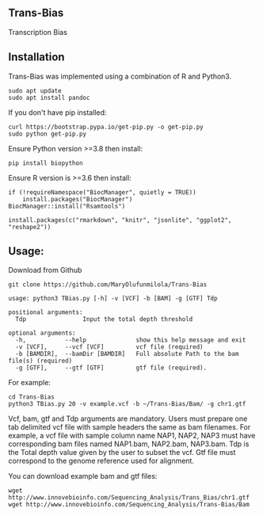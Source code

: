 ## Trans-Bias

Transcription Bias

## Installation

Trans-Bias was implemented using a combination of R and Python3. 

```
sudo apt update
sudo apt install pandoc
```
If you don't have pip installed:

``` 
curl https://bootstrap.pypa.io/get-pip.py -o get-pip.py 
sudo python get-pip.py
```
Ensure Python version >=3.8 then install:

```
pip install biopython
```

Ensure R version is >=3.6 then install:

```
if (!requireNamespace("BiocManager", quietly = TRUE))
    install.packages("BiocManager")
BiocManager::install("Rsamtools")

install.packages(c("rmarkdown", "knitr", "jsonlite", "ggplot2", "reshape2"))
```

## Usage:

Download from Github

```
git clone https://github.com/MaryOlufunmilola/Trans-Bias

usage: python3 TBias.py [-h] -v [VCF] -b [BAM] -g [GTF] Tdp

positional arguments:
  Tdp                Input the total depth threshold

optional arguments:
  -h,           --help              show this help message and exit
  -v [VCF],     --vcf [VCF]         vcf file (required)
  -b [BAMDIR],  --bamDir [BAMDIR]   Full absolute Path to the bam file(s) (required)
  -g [GTF],     --gtf [GTF]         gtf file (required).
```

For example:
```
cd Trans-Bias
python3 TBias.py 20 -v example.vcf -b ~/Trans-Bias/Bam/ -g chr1.gtf
```

Vcf, bam, gtf and Tdp arguments are mandatory. Users must prepare one tab delimited vcf file with sample headers the same as bam filenames. For example, a vcf file with sample column name NAP1, NAP2, NAP3 must have corresponding bam files named NAP1.bam, NAP2.bam, NAP3.bam. Tdp is the Total depth value given by the user to subset the vcf. Gtf file must correspond to the genome reference used for alignment. 

You can download example bam and gtf files:

```
wget http://www.innovebioinfo.com/Sequencing_Analysis/Trans_Bias/chr1.gtf
wget http://www.innovebioinfo.com/Sequencing_Analysis/Trans-Bias/Bam
```
